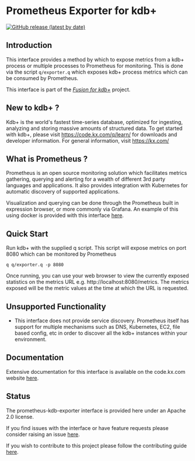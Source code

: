 # Prometheus Exporter for kdb+

[![GitHub release (latest by date)](https://img.shields.io/github/v/release/kxsystems/prometheus-kdb-exporter)](https://github.com/kxsystems/prometheus-kdb-exporter/releases)

## Introduction

This interface provides a method by which to expose metrics from a kdb+ process or multiple processes to Prometheus for monitoring. This is done via the script `q/exporter.q` which exposes kdb+ process metrics which can be consumed by Prometheus.

This interface is part of the [_Fusion for kdb+_](https://code.kx.com/v2/interfaces/fusion/) project.

## New to kdb+ ?

Kdb+ is the world's fastest time-series database, optimized for ingesting, analyzing and storing massive amounts of structured data. To get started with kdb+, please visit https://code.kx.com/q/learn/ for downloads and developer information. For general information, visit https://kx.com/

## What is Prometheus ?

Prometheus is an open source monitoring solution which facilitates metrics gathering, querying and alerting for a wealth of different 3rd party languages and applications. It also provides integration with Kubernetes for automatic discovery of supported applications.

Visualization and querying can be done through the Prometheus built in expression browser, or more commonly via Grafana. An example of this using docker is provided with this interface [here](./example/).

## Quick Start

Run kdb+ with the supplied q script. This script will expose metrics on port 8080 which can be monitored by Prometheus

```
q q/exporter.q -p 8080
```

Once running, you can use your web browser to view the currently exposed statistics on the metrics URL e.g. http://localhost:8080/metrics. The metrics exposed will be the metric values at the time at which the URL is requested.

## Unsupported Functionality

* This interface does not provide service discovery. Prometheus itself has support for multiple mechanisms such as DNS, Kubernetes, EC2, file based config, etc in order to discover all the kdb+ instances within your environment.


## Documentation

Extensive documentation for this interface is available on the code.kx.com website [here](https://code.kx.com/q/interfaces/fusion/prom/exporter).

## Status

The prometheus-kdb-exporter interface is provided here under an Apache 2.0 license.

If you find issues with the interface or have feature requests please consider raising an issue [here](https://github.com/KxSystems/prometheus-kdb-exporter/issues). 

If you wish to contribute to this project please follow the contributing guide [here](CONTRIBUTING.md).
